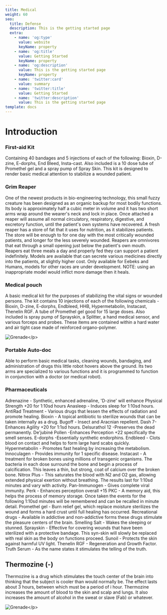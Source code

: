 ```yaml
---
title: Medical
weight: 60
seo:
  title: Defense
  description: This is the getting started page
  extra:
    - name: 'og:type'
      value: website
      keyName: property
    - name: 'og:title'
      value: Getting Started
      keyName: property
    - name: 'og:description'
      value: This is the getting started page
      keyName: property
    - name: 'twitter:card'
      value: summary
    - name: 'twitter:title'
      value: Getting Started
    - name: 'twitter:description'
      value: This is the getting started page
template: docs
---
```


# Introduction

### First-aid Kit

Containing 40 bandages and 5 injections of each of the following: Bioxin, D-zine, E-dorphs, End Bleed, Insta-cast. Also included is a 10 dose tube of Promethel gel and a spray pump of Spray Skin. This kit is designed to render basic medical attention to stabilize a wounded patient.

### Grim Reaper

One of the newest products in bio-engineering technology, this small fuzzy creature has been designed as an organic backup for most bodily functions. Its body is approximately half a cubic meter in volume and it has two short arms wrap around the wearer's neck and lock in place. Once attached a reaper will assume all normal circulatory, respiratory, digestive, and excretory function, until the patient's own systems have recovered. A fresh reaper has a store of fat that it uses for nutrition, as it stabilizes patients. The store will be enough to for one day with the most critically wounded patients, and longer for the less severely wounded. Reapers are omnivores that eat through a small opening just below the patient's own mouth. Reapers eat three meals a day and properly fed they can support a patient indefinitely. Models are available that can secrete various medicines directly into the patients, at slightly higher cost. Only available for Eebeks and Humans, models for other races are under development. NOTE: using an inappropriate model would inflict more damage then it heals.

### Medical pouch

A basic medical kit for the purposes of stabilizing the vital signs or wounded persons. The kit contains 10 injections of each of the following chemicals - Bioxin, D-zine, E-dorphs, Endbleed, HHB, Hypermetabolin, Instacast, Thenelin RGF. A tube of Promethel gel good for 15 large doses. Also included is spray pump of Sprayskin, a Splitter, a hand medical sensor, and various forceps and probes. These items are contained within a hard water and air tight case made of reinforced organo-polymer.

![Grenade](https://github.com/donnay/interesting-octopus/tree/9cfbd1403693cdcd0669bf5c24326f97bc82bc59/images/PocketSurgeon.jpg)&lt;/p&gt;

### Portable Auto-doc

Able to perform basic medical tasks, cleaning wounds, bandaging, and administration of drugs this little robot hovers above the ground. Its two arms are specialized to various functions and it is programmed to function in conjunction with a doctor \(or medical robot\).

### Pharmaceuticals

Adrenazine - Synthetic, enhanced adrenaline, 'D-zine' will enhance Physical Strength +20 for 1:10sd hours Anasleep - Induces sleep for 1:10sd hours. AntiRad Treatment - Various drugs that lessen the effects of radiation and promote healing. Bioxin - A topical antibiotic to sterilize wounds that can be taken internally as a drug. Bugoff - Insect and Aracnian repellent. Dash 7- Enhances Agility +20 for 1:1sd hours. Delsurathol 12 -Preserves the dead permanently. De'jubiné Pollen -Enhances Perception +22 specifically the smell senses. E-dorphs -Essentially synthetic endorphins. Endbleed - Clots blood on contact and helps to form large hard scabs quickly. Hypermetabolin - Promotes fast healing by increasing the metabolism. Innoculagen - Provides immunity for 1 specific disease. Instacast - A treatment for broken bones using millions of transgenic organisms. The bacteria in each dose surround the bone and begin a process of calcification. This leaves a thin, but strong, coat of calcium over the broken bone. Nitrox Plus - This saturates the blood with N2 and O2 gas, allowing extended physical exertion without breathing. The results last for 1:10sd minutes and vary with activity. Pan-Immunogen - Gives complete viral immunity. Perk - Enhances perception overall +15 PKC - A memory aid, this helps the process of memory storage. Once taken the events for the following 1:10sd minutes will be remembered and can be recalled in minute detail. Promethel gel - Burn relief gel, which replace moisture sterilizes the wound and forms a hard crust until full healing has occurred. Recreational drugs - Available in addictive and non-addictive forms these drugs stimulate the pleasure centers of the brain. Smelling Salt - Wakes the sleeping or stunned. Sprayskin - Effective for covering wounds that have been sterilized with a protective bandage. This syn-skin will slowly be replaced with real skin as the body on functions proceed. Sunoil - Protects the skin against harmful UV light. Thenelin RGF - Regeneration and Growth Factor. Truth Serum - As the name states it stimulates the telling of the truth.

## Thermozine \(-\)

Thermozine is a drug which stimulates the touch center of the brain into thinking that the subject is cooler than would normally be. The effect lasts about 3 hours, between which must be a period of i hour. Thermozine increases the amount of blood to the skin and scalp and lungs. It also increases the amount of alcohol in the sweat or slave \(Fab\) or whatever.

![Grenade](https://github.com/donnay/interesting-octopus/tree/9cfbd1403693cdcd0669bf5c24326f97bc82bc59/images/Wehavethebiotechnology.jpg)&lt;/p&gt;

